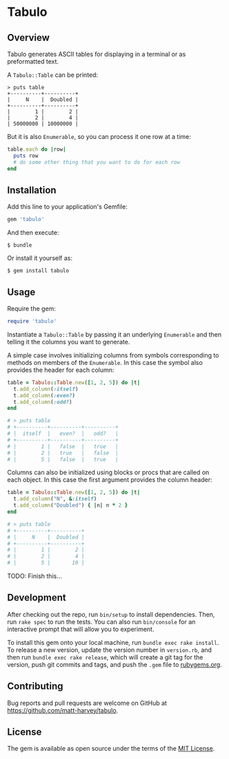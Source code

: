 # Tabulo

## Overview

Tabulo generates ASCII tables for displaying in a terminal or as preformatted text.

A `Tabulo::Table` can be printed:

```
> puts table
+----------+----------+
|     N    |  Doubled |
+----------+----------+
|        1 |        2 |
|        2 |        4 |
| 50000000 | 10000000 |
```

But it is also `Enumerable`, so you can process it one row at a time:

```ruby
table.each do |row|
  puts row
  # do some other thing that you want to do for each row
end
```

## Installation

Add this line to your application's Gemfile:

```ruby
gem 'tabulo'
```

And then execute:

    $ bundle

Or install it yourself as:

    $ gem install tabulo

## Usage

Require the gem:

```ruby
require 'tabulo'
```

Instantiate a `Tabulo::Table` by passing it an underlying `Enumerable` and then telling it
the columns you want to generate.

A simple case involves initializing columns from symbols corresponding to methods on members of the
`Enumerable`. In this case the symbol also provides the header for each column:

```ruby
table = Tabulo::Table.new([1, 2, 5]) do |t|
  t.add_column(:itself)
  t.add_column(:even?)
  t.add_column(:odd?)
end

# > puts table
# +----------+----------+----------+
# |  itself  |   even?  |   odd?   |
# +----------+----------+----------+
# |        1 |   false  |   true   |
# |        2 |   true   |   false  |
# |        5 |   false  |   true   |
```

Columns can also be initialized using blocks or procs that are called on each object. In this case
the first argument provides the column header:

```ruby
table = Tabulo::Table.new([1, 2, 5]) do |t|
  t.add_column("N", &:itself)
  t.add_column("Doubled") { |n| n * 2 }
end

# > puts table
# +----------+----------+
# |     N    |  Doubled |
# +----------+----------+
# |        1 |        2 |
# |        2 |        4 |
# |        5 |       10 |
```

TODO: Finish this...


## Development

After checking out the repo, run `bin/setup` to install dependencies. Then, run `rake spec` to run
the tests. You can also run `bin/console` for an interactive prompt that will allow you to
experiment.

To install this gem onto your local machine, run `bundle exec rake install`. To release a new
version, update the version number in `version.rb`, and then run `bundle exec rake release`, which
will create a git tag for the version, push git commits and tags, and push the `.gem` file to
[rubygems.org](https://rubygems.org).

## Contributing

Bug reports and pull requests are welcome on GitHub at https://github.com/matt-harvey/tabulo.

## License

The gem is available as open source under the terms of the [MIT
License](http://opensource.org/licenses/MIT).


